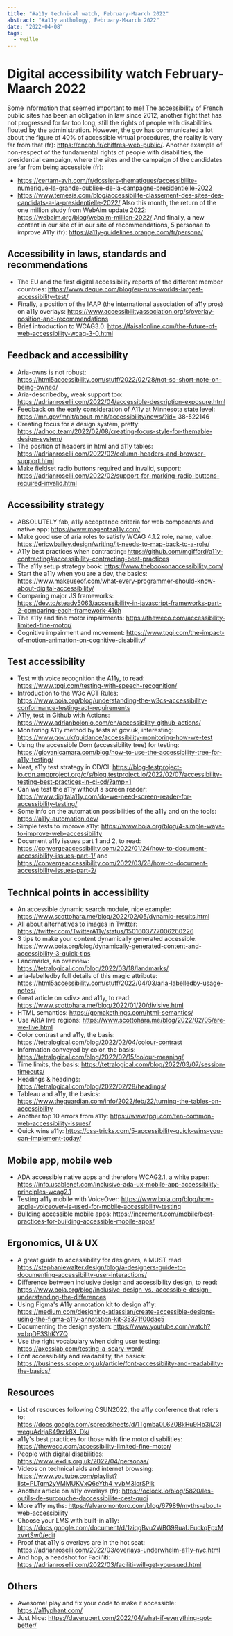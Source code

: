 ```yaml
---
title: "#a11y technical watch, February-Maarch 2022"
abstract: "#a11y anthology, February-Maarch 2022"
date: "2022-04-08"
tags:
  - veille
---
```

# Digital accessibility watch February-Maarch 2022
Some information that seemed important to me!
The accessibility of French public sites has been an obligation in law since 2012, another fight that has not progressed for far too long, still the rights of people with disabilities flouted by the administration. However, the gov has communicated a lot about the figure of 40% of accessible virtual procedures, the reality is very far from that (fr): https://cncph.fr/chiffres-web-public/.
Another example of non-respect of the fundamental rights of people with disabilities, the presidential campaign, where the sites and the campaign of the candidates are far from being accessible (fr):
- https://certam-avh.com/fr/dossiers-thematiques/accessibilite-numerique-la-grande-oubliee-de-la-campagne-presidentielle-2022
- https://www.temesis.com/blog/accessibilite-classement-des-sites-des-candidats-a-la-presidentielle-2022/
Also this month, the return of the one million study from WebAim update 2022: https://webaim.org/blog/webaim-million-2022/
And finally, a new content in our site of in our site of recommendations, 5 personae to improve A11y (fr): https://a11y-guidelines.orange.com/fr/persona/
## Accessibility in laws, standards and recommendations
- The EU and the first digital accessibility reports of the different member countries: https://www.deque.com/blog/eu-runs-worlds-largest-accessibility-test/
- Finally, a position of the IAAP (the international association of a11y pros) on a11y overlays: https://www.accessibilityassociation.org/s/overlay-position-and-recommendations
- Brief introduction to WCAG3.0: https://faisalonline.com/the-future-of-web-accessibility-wcag-3-0.html
## Feedback and accessibility
- Aria-owns is not robust: https://html5accessibility.com/stuff/2022/02/28/not-so-short-note-on-being-owned/
- Aria-describedby, weak support too: https://adrianroselli.com/2022/04/accessible-description-exposure.html
- Feedback on the early consideration of A11y at Minnesota state level: https://mn.gov/mnit/about-mnit/accessibility/news/?id= 38-522146
- Creating focus for a design system, pretty: https://adhoc.team/2022/02/08/creating-focus-style-for-themable-design-system/
- The position of headers in html and a11y tables: https://adrianroselli.com/2022/02/column-headers-and-browser-support.html
- Make fieldset radio buttons required and invalid, support: https://adrianroselli.com/2022/02/support-for-marking-radio-buttons-required-invalid.html
## Accessibility strategy
- ABSOLUTELY fab, a11y acceptance criteria for web components and native app: https://www.magentaa11y.com/
- Make good use of aria roles to satisfy WCAG 4.1.2 role, name, value: https://ericwbailey.design/writing/it-needs-to-map-back-to-a-role/
- A11y best practices when contracting: https://github.com/mgifford/a11y-contracting#accessibility-contracting-best-practices
- The a11y setup strategy book: https://www.thebookonaccessibility.com/
- Start the a11y when you are a dev, the basics: https://www.makeuseof.com/what-every-programmer-should-know-about-digital-accessibility/
- Comparing major JS frameworks: https://dev.to/steady5063/accessibility-in-javascript-frameworks-part-2-comparing-each-framework-41ch
- The a11y and fine motor impairments: https://theweco.com/accessibility-limited-fine-motor/
- Cognitive impairment and movement: https://www.tpgi.com/the-impact-of-motion-animation-on-cognitive-disability/
## Test accessibility
- Test with voice recognition the A11y, to read: https://www.tpgi.com/testing-with-speech-recognition/
- Introduction to the W3c ACT Rules: https://www.boia.org/blog/understanding-the-w3cs-accessibility-conformance-testing-act-requirements
- A11y, test in Github with Actions: https://www.adrianbolonio.com/en/accessibility-github-actions/
- Monitoring A11y method by tests at gov.uk, interesting: https://www.gov.uk/guidance/accessibility-monitoring-how-we-test
- Using the accessible Dom (accessibility tree) for testing: https://giovanicamara.com/blog/how-to-use-the-accessibility-tree-for-a11y-testing/
- Neat, a11y test strategy in CD/CI: https://blog-testproject-io.cdn.ampproject.org/c/s/blog.testproject.io/2022/02/07/accessibility-testing-best-practices-in-ci-cd/?amp=1
- Can we test the a11y without a screen reader: https://www.digitala11y.com/do-we-need-screen-reader-for-accessibility-testing/
- Some info on the automation possibilities of the a11y and on the tools: https://a11y-automation.dev/
- Simple tests to improve a11y: https://www.boia.org/blog/4-simple-ways-to-improve-web-accessibility
- Document a11y issues part 1 and 2, to read: https://convergeaccessibility.com/2022/01/24/how-to-document-accessibility-issues-part-1/ and https://convergeaccessibility.com/2022/03/28/how-to-document-accessibility-issues-part-2/
## Technical points in accessibility
- An accessible dynamic search module, nice example: https://www.scottohara.me/blog/2022/02/05/dynamic-results.html
- All about alternatives to images in Twitter: https://twitter.com/TwitterA11y/status/1501603777006260226
- 3 tips to make your content dynamically generated accessible: https://www.boia.org/blog/dynamically-generated-content-and-accessibility-3-quick-tips
- Landmarks, an overview: https://tetralogical.com/blog/2022/03/18/landmarks/
- aria-labelledby full details of this magic attribute: https://html5accessibility.com/stuff/2022/04/03/aria-labelledby-usage-notes/
- Great article on &lt;div&gt; and a11y, to read: https://www.scottohara.me/blog/2022/01/20/divisive.html
- HTML semantics: https://gomakethings.com/html-semantics/
- Use ARIA live regions: https://www.scottohara.me/blog/2022/02/05/are-we-live.html
- Color contrast and a11y, the basis: https://tetralogical.com/blog/2022/02/04/colour-contrast
- Information conveyed by color, the basis: https://tetralogical.com/blog/2022/02/15/colour-meaning/
- Time limits, the basis: https://tetralogical.com/blog/2022/03/07/session-timeouts/
- Headings & headings: https://tetralogical.com/blog/2022/02/28/headings/
- Tableau and a11y, the basics: https://www.theguardian.com/info/2022/feb/22/turning-the-tables-on-accessibility
- Another top 10 errors from a11y: https://www.tpgi.com/ten-common-web-accessibility-issues/
- Quick wins a11y: https://css-tricks.com/5-accessibility-quick-wins-you-can-implement-today/
## Mobile app, mobile web
- ADA accessible native apps and therefore WCAG2.1, a white paper: https://info.usablenet.com/inclusive-ada-ux-mobile-app-accessibility-principles-wcag2.1
- Testing a11y mobile with VoiceOver: https://www.boia.org/blog/how-apple-voiceover-is-used-for-mobile-accessibility-testing
- Building accessible mobile apps: https://increment.com/mobile/best-practices-for-building-accessible-mobile-apps/
## Ergonomics, UI & UX
- A great guide to accessibility for designers, a MUST read: https://stephaniewalter.design/blog/a-designers-guide-to-documenting-accessibility-user-interactions/
- Difference between inclusive design and accessibility design, to read: https://www.boia.org/blog/inclusive-design-vs.-accessible-design-understanding-the-differences
- Using Figma's A11y annotation kit to design a11y: https://medium.com/designing-atlassian/create-accessible-designs-using-the-figma-a11y-annotation-kit-35371f00dac5
- Documenting the design system: https://www.youtube.com/watch?v=bpDF3ShKYZQ
- Use the right vocabulary when doing user testing: https://axesslab.com/testing-a-scary-word/
- Font accessibility and readability, the basics: https://business.scope.org.uk/article/font-accessibility-and-readability-the-basics/
## Resources
- List of resources following CSUN2022, the a11y conference that refers to: https://docs.google.com/spreadsheets/d/1Tgmba0L6Z0BkHu9Hb3jlZ3IweguAdrja649rzk8X_Dk/
- a11y's best practices for those with fine motor disabilities: https://theweco.com/accessibility-limited-fine-motor/
- People with digital disabilities: https://www.lexdis.org.uk/2022/04/personas/
- Videos on technical aids and internet browsing: https://www.youtube.com/playlist?list=PLTqm2yVMMUKVxQ6eYth4_vvbM3IcrSPlk
- Another article on a11y overlays (fr): https://oclock.io/blog/5820/les-outils-de-surcouche-daccessibilite-cest-quoi
- More a11y myths: https://alvaromontoro.com/blog/67989/myths-about-web-accessibility
- Choose your LMS with built-in a11y: https://docs.google.com/document/d/1ziqgBvu2WBG99uaUEuckqFpxMxvvtSw0/edit
- Proof that a11y's overlays are in the hot seat: https://adrianroselli.com/2022/03/overlays-underwhelm-a11y-nyc.html
- And hop, a headshot for Facil'iti: https://adrianroselli.com/2022/03/faciliti-will-get-you-sued.html
## Others
-	Awesome! play and fix your code to make it accessible: https://a11yphant.com/
- Just Nice: https://daverupert.com/2022/04/what-if-everything-got-better/